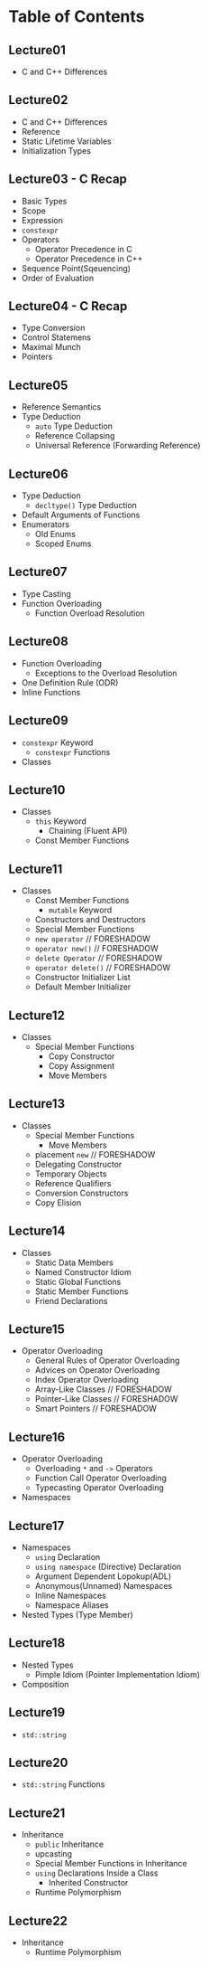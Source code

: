 # Table of Contents

## Lecture01
- C and C++ Differences

## Lecture02
- C and C++ Differences
- Reference
- Static Lifetime Variables
- Initialization Types

## Lecture03 - C Recap
- Basic Types
- Scope
- Expression
- `constexpr`
- Operators
    - Operator Precedence in C
    - Operator Precedence in C++
- Sequence Point(Sqeuencing)
- Order of Evaluation

## Lecture04 - C Recap
- Type Conversion
- Control Statemens
- Maximal Munch
- Pointers

## Lecture05
- Reference Semantics
- Type Deduction
    - `auto` Type Deduction
    - Reference Collapsing
    - Universal Reference (Forwarding Reference)

## Lecture06
- Type Deduction
    - `decltype()` Type Deduction
- Default Arguments of Functions
- Enumerators
    - Old Enums
    - Scoped Enums

## Lecture07
- Type Casting
- Function Overloading
    - Function Overload Resolution

## Lecture08
- Function Overloading
    - Exceptions to the Overload Resolution
- One Definition Rule (ODR)
- Inline Functions

## Lecture09
- `constexpr` Keyword
    - `constexpr` Functions
- Classes

## Lecture10
- Classes
    - `this` Keyword
        - Chaining (Fluent API)
    - Const Member Functions

## Lecture11
- Classes
    - Const Member Functions
        - `mutable` Keyword
    - Constructors and Destructors
    - Special Member Functions
    - `new operator`        // FORESHADOW
    - `operator new()`      // FORESHADOW
    - `delete Operator`     // FORESHADOW
    - `operator delete()`   // FORESHADOW
    - Constructor Initializer List
    - Default Member Initializer

## Lecture12
- Classes
    - Special Member Functions
        - Copy Constructor
        - Copy Assignment
        - Move Members

## Lecture13
- Classes
    - Special Member Functions
        - Move Members
    - placement `new`             // FORESHADOW
    - Delegating Constructor
    - Temporary Objects
    - Reference Qualifiers
    - Conversion Constructors
    - Copy Elision

## Lecture14
- Classes
    - Static Data Members
    - Named Constructor Idiom
    - Static Global Functions
    - Static Member Functions
    - Friend Declarations

## Lecture15
- Operator Overloading
    - General Rules of Operator Overloading
    - Advices on Operator Overloading
    - Index Operator Overloading
    - Array-Like Classes        // FORESHADOW
    - Pointer-Like Classes      // FORESHADOW
    - Smart Pointers            // FORESHADOW

## Lecture16
- Operator Overloading
    - Overloading `*` and `->` Operators
    - Function Call Operator Overloading
    - Typecasting Operator Overloading
- Namespaces

## Lecture17
- Namespaces
    - `using` Declaration
    - `using namespace` (Directive) Declaration
    - Argument Dependent Lopokup(ADL)
    - Anonymous(Unnamed) Namespaces
    - Inline Namespaces
    - Namespace Aliases
- Nested Types (Type Member)

## Lecture18
- Nested Types
    - Pimple Idiom (Pointer Implementation Idiom)
- Composition

## Lecture19
- `std::string`

## Lecture20
- `std::string` Functions

## Lecture21
- Inheritance
    - `public` Inheritance
    - upcasting
    - Special Member Functions in Inheritance
    - `using` Declarations Inside a Class
        - Inherited Constructor
    - Runtime Polymorphism

## Lecture22
- Inheritance
    - Runtime Polymorphism

